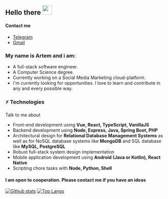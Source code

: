 ## Hello there <img src="https://raw.githubusercontent.com/iampavangandhi/iampavangandhi/master/gifs/Hi.gif" width="30px"></h2>

#### Contact me
 - <a href="https://t.me/Jho00">Telegram</a>
 - <a href="mailto:artemze985@gmail.com">Gmail</a>

### My name is Artem and i am: 
- A full-stack software engineer.
- A Computer Science degree. 
- Currently working on a Social Media Marketing cloud-platform.
- I'm currently looking for opportunities. I love to learn and contribute in any and every possible way.

### ⚡ Technologies
Talk to me about
- Front-end development using **Vue, React, TypeScript, VanillaJS**
- Backend development using **Node, Express, Java, Spring Boot, PHP**
- Architectural design for **Relational Database Management Systems** as well as for NoSQL database systems like **MongoDB** and SQL database like **MySQL, PostgreSQL**
- Robust full-stack system design implementation
- Mobile application development using **Android (Java or Kotlin), React Native**
- Scripting chore tasks with **Node, Python, Shell**


#### I am open to cooperation. Please contact me if you have an ideas

[![Github stats](https://github-readme-stats.vercel.app/api?username=Jho00&show_icons=true&include_all_commits=true)](https://github.com/Jho00/github-readme-stats)
[![Top Langs](https://github-readme-stats.vercel.app/api/top-langs/?username=Jho00&layout=compact)](https://github.com/Jho00/github-readme-stats)
